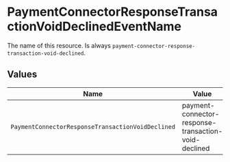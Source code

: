 # PaymentConnectorResponseTransactionVoidDeclinedEventName

The name of this resource. Is always `payment-connector-response-transaction-void-declined`.


## Values

| Name                                                 | Value                                                |
| ---------------------------------------------------- | ---------------------------------------------------- |
| `PaymentConnectorResponseTransactionVoidDeclined`    | payment-connector-response-transaction-void-declined |